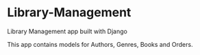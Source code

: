 # Library-Management
Library Management app built with Django

This app contains models for Authors, Genres, Books and Orders. 
